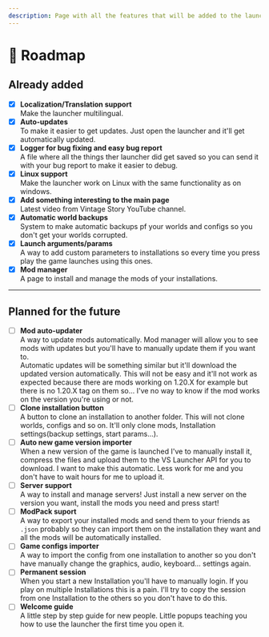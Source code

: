 ```yaml
---
description: Page with all the features that will be added to the launcher.
---
```


# 📝 Roadmap

## Already added

* [x] **Localization/Translation support**\
  Make the launcher multilingual.
* [x] **Auto-updates**\
  To make it easier to get updates. Just open the launcher and it'll get automatically updated.
* [x] **Logger for bug fixing and easy bug report**\
  A file where all the things ther launcher did get saved so you can send it with your bug report to make it easier to debug.
* [x] **Linux support**\
  Make the launcher work on Linux with the same functionality as on windows.
* [x] **Add something interesting to the main page**\
  Latest video from Vintage Story YouTube channel.
* [x] **Automatic world backups**\
  System to make automatic backups pf your worlds and configs so you don't get your worlds corrupted.
* [x] **Launch arguments/params**\
  A way to add custom parameters to installations so every time you press play the game launches using this ones.
* [x] **Mod manager**\
  A page to install and manage the mods of your installations.

***

## Planned for the future

* [ ] **Mod auto-updater**\
  A way to update mods automatically. Mod manager will allow you to see mods with updates but you'll have to manually update them if you want to.\
  Automatic updates will be something similar but it'll download the updated version automatically. This will not be easy and it'll not work as expected because there are mods working on 1.20.X for example but there is no 1.20.X tag on them so... I've no way to know if the mod works on the version you're using or not.
* [ ] **Clone installation button**\
  A button to clone an installation to another folder. This will not clone worlds, configs and so on. It'll only clone mods, Installation settings(backup settings, start params...).
* [ ] **Auto new game version importer**\
  When a new version of the game is launched I've to manually install it, compress the files and upload them to the VS Launcher API for you to download. I want to make this automatic. Less work for me and you don't have to wait hours for me to upload it.
* [ ] **Server support**\
  A way to install and manage servers! Just install a new server on the version you want, install the mods you need and press start!
* [ ] **ModPack suport**\
  A way to export your installed mods and send them to your friends as `.json` probably so they can import them on the installation they want and all the mods will be automatically installed.
* [ ] **Game configs importer**\
  A way to import the config from one installation to another so you don't have manually change the graphics, audio, keyboard... settings again.
* [ ] **Permanent session**\
  When you start a new Installation you'll have to manually login. If you play on multiple Installations this is a pain. I'll try to copy the session from one Installation to the others so you don't have to do this.
* [ ] **Welcome guide**\
  A little step by step guide for new people. Little popups teaching you how to use the launcher the first time you open it.
